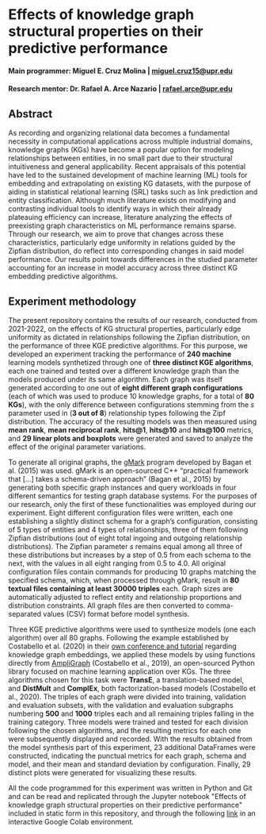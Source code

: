 # Effects of knowledge graph structural properties on their predictive performance

#### **Main programmer**: Miguel E. Cruz Molina | miguel.cruz15@upr.edu
#### **Research mentor**: Dr. Rafael A. Arce Nazario | rafael.arce@upr.edu

## Abstract

As recording and organizing relational data becomes a fundamental necessity in computational applications across multiple industrial domains, knowledge graphs (KGs) have become a popular option for modeling relationships between entities, in no small part due to their structural intuitiveness and general applicability. Recent appraisals of this potential have led to the sustained development of machine learning (ML) tools for embedding and extrapolating on existing KG datasets, with the purpose of aiding in statistical relational learning (SRL) tasks such as link prediction and entity classification. Although much literature exists on modifying and contrasting individual tools to identify ways in which their already plateauing efficiency can increase, literature analyzing the effects of preexisting graph characteristics on ML performance remains sparse. Through our research, we aim to prove that changes across these characteristics, particularly edge uniformity in relations guided by the Zipfian distribution, do reflect into corresponding changes in said model performance. Our results point towards differences in the studied parameter accounting for an increase in model accuracy across three distinct KG embedding predictive algorithms.

## Experiment methodology

The present repository contains the results of our research, conducted from 2021-2022, on the effects of KG structural properties, particularly edge uniformity as dictated in relationships following the Zipfian distribution, on the performance of three KGE predictive algorithms. For this purpose, we developed an experiment tracking the performance of **240 machine** learning models synthetized through one of **three distinct KGE algorithms**, each one trained and tested over a different knowledge graph than the models produced under its same algorithm. Each graph was itself generated according to one out of **eight different graph configurations** (each of which was used to produce 10 knowledge graphs, for a total of **80 KGs**), with the only difference between configurations stemming from the *s* parameter used in (**3 out of 8**) relationship types following the Zipf distribution. The accuracy of the resulting models was then measured using **mean rank**, **mean reciprocal rank**, **hits@1**, **hits@10** and **hits@100** metrics, and **29 linear plots and boxplots** were generated and saved to analyze the effect of the original parameter variations.

To generate all original graphs, the [gMark](https://github.com/gbagan/gmark) program developed by Bagan et al. (2015) was used. gMark is an open-sourced C++ “practical framework that \[…\] takes a schema-driven approach” (Bagan et al., 2015) by generating both specific graph instances and query workloads in four different semantics for testing graph database systems. For the purposes of our research, only the first of these functionalities was employed during our experiment. Eight different configuration files were written, each one establishing a slightly distinct schema for a graph’s configuration, consisting of 5 types of entities and 4 types of relationships, three of them following Zipfian distributions (out of eight total ingoing and outgoing relationship distributions). The Zipfian parameter *s* remains equal among all three of these distributions but increases by a step of 0.5 from each schema to the next, with the values in all eight ranging from 0.5 to 4.0. All original configuration files contain commands for producing 10 graphs matching the specified schema, which, when processed through gMark, result in **80 textual files containing at least 30000 triples** each. Graph sizes are automatically adjusted to reflect entity and relationship proportions and distribution constraints. All graph files are then converted to comma-separated values (CSV) format before model synthesis.

Three KGE predictive algorithms were used to synthesize models (one each algorithm) over all 80 graphs. Following the example established by Costabello et al. (2020) in their [own conference and tutorial](https://kge-tutorial-ecai2020.github.io/) regarding knowledge graph embeddings, we applied these models by using functions directly from [AmpliGraph](https://github.com/Accenture/AmpliGraph) (Costabello et al., 2019), an open-sourced Python library focused on machine learning application over KGs. The three algorithms chosen for this task were **TransE**, a translation-based model, and **DistMult** and **ComplEx**, both factorization-based models (Costabello et al., 2020). The triples of each graph were divided into training, validation and evaluation subsets, with the validation and evaluation subgraphs numbering **500** and **1000** triples each and all remaining triples falling in the training category. Three models were trained and tested for each division following the chosen algorithms, and the resulting metrics for each one were subsequently displayed and recorded. With the results obtained from the model synthesis part of this experiment, 23 additional DataFrames were constructed, indicating the punctual metrics for each graph, schema and model, and their mean and standard deviation by configuration. Finally, 29 distinct plots were generated for visualizing these results. 

All the code programmed for this experiment was written in Python and Git and can be read and replicated through the Jupyter notebook "Effects of knowledge graph structural properties on their predictive performance" included in static form in this repository, and through the following [link](https://colab.research.google.com/drive/19ExEC9jP56yx5Snj8qM5PJpw2Sn_JMX1#scrollTo=umsighIxtV9E) in an interactive Google Colab environment.

